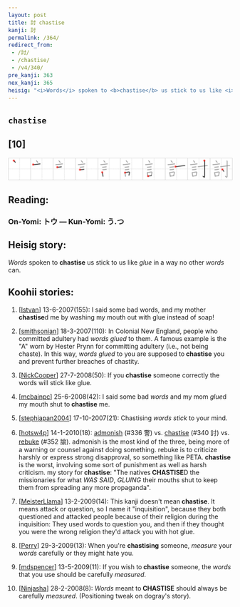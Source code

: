 ```yaml
---
layout: post
title: 討 chastise
kanji: 討
permalink: /364/
redirect_from:
 - /討/
 - /chastise/
 - /v4/340/
pre_kanji: 363
nex_kanji: 365
heisig: "<i>Words</i> spoken to <b>chastise</b> us stick to us like <i>glue</i> in a way no other <i>words</i> can."
---
```


## `chastise`

## [10]

<div class="stroke"><img src="../images/E8A88E.png" /></div>

## Reading:

### On-Yomi: トウ &mdash; Kun-Yomi: う.つ

## Heisig story:

<i>Words</i> spoken to <b>chastise</b> us stick to us like <i>glue</i> in a way no other <i>words</i> can.

## Koohii stories:

1) [<a href="http://kanji.koohii.com/profile/Istvan">Istvan</a>] 13-6-2007(155): I said some bad words, and my mother<strong> chastise</strong>d me by washing my mouth out with glue instead of soap!

2) [<a href="http://kanji.koohii.com/profile/smithsonian">smithsonian</a>] 18-3-2007(110): In Colonial New England, people who committed adultery had <em>words</em> <em>glued</em> to them. A famous example is the &quot;A&quot; worn by Hester Prynn for committing adultery (i.e., not being chaste). In this way, <em>words</em> <em>glued</em> to you are supposed to<strong> chastise</strong> you and prevent further breaches of chastity.

3) [<a href="http://kanji.koohii.com/profile/NickCooper">NickCooper</a>] 27-7-2008(50): If you<strong> chastise</strong> someone correctly the words will stick like glue.

4) [<a href="http://kanji.koohii.com/profile/mcbainpc">mcbainpc</a>] 25-6-2008(42): I said some bad <em>words</em> and my mom <em>glue</em>d my mouth shut to<strong> chastise</strong> me.

5) [<a href="http://kanji.koohii.com/profile/stephjapan2004">stephjapan2004</a>] 17-10-2007(21): Chastising <em>words</em> <em>stick</em> to your mind.

6) [<a href="http://kanji.koohii.com/profile/hotsw4p">hotsw4p</a>] 14-1-2010(18): <a href="../v4/336">admonish</a> (#336 警) vs. <a href="../v4/340">chastise</a> (#340 討) vs. <a href="../v4/352">rebuke</a> (#352 諭). admonish is the most kind of the three, being more of a warning or counsel against doing something. rebuke is to criticize harshly or express strong disapproval, so something like PETA.<strong> chastise</strong> is the worst, involving some sort of punishment as well as harsh criticism. my story for<strong> chastise</strong>: &quot;The natives<strong> CHASTISE</strong>D the missionaries for what <em>WAS SAID</em>, <em>GLUING</em> their mouths shut to keep them from spreading any more propaganda&quot;.

7) [<a href="http://kanji.koohii.com/profile/MeisterLlama">MeisterLlama</a>] 13-2-2009(14): This kanji doesn&#039;t mean<strong> chastise</strong>. It means attack or question, so I name it &quot;inquisition&quot;, because they both questioned and attacked people because of their religion during the inquisition: They used words to question you, and then if they thought you were the wrong religion they&#039;d attack you with hot glue.

8) [<a href="http://kanji.koohii.com/profile/Perry">Perry</a>] 29-3-2009(13): When you&#039;re <strong>chastising</strong> someone, <em>measure</em> your <em>words</em> carefully or they might hate you.

9) [<a href="http://kanji.koohii.com/profile/mdspencer">mdspencer</a>] 13-5-2009(11): If you wish to<strong> chastise</strong> someone, the <em>words</em> that you use should be carefully <em>measured</em>.

10) [<a href="http://kanji.koohii.com/profile/Ninjasha">Ninjasha</a>] 28-2-2008(8): <em>Words</em> meant to<strong> CHASTISE</strong> should always be carefully <em>measured</em>. (Positioning tweak on dogray&#039;s story).
